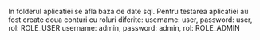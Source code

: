 In folderul aplicatiei se afla baza de date sql.
Pentru testarea aplicatiei au fost create doua conturi cu roluri diferite:
username: user, password: user, rol: ROLE_USER
username: admin, password: admin, rol: ROLE_ADMIN
